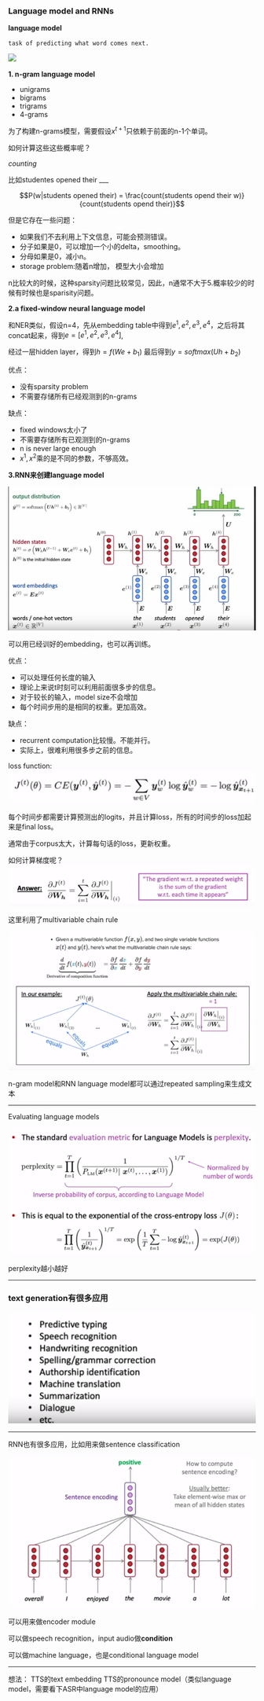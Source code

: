 ### Language model and RNNs

**language model**

    task of predicting what word comes next.

![](http://latex.codecogs.com/gif.latex?P(x^{x+1}|x^t,...,x^1))

**1. n-gram language model**

- unigrams
- bigrams
- trigrams
- 4-grams

为了构建n-grams模型，需要假设$x^{t+1}$只依赖于前面的n-1个单词。

如何计算这些这些概率呢？  

*counting*

比如studentes opened their ___

$$P(w|students opened their) = \frac{count(students opend their w)}{count(students opend their)}$$

但是它存在一些问题：
- 如果我们不去利用上下文信息，可能会预测错误。
- 分子如果是0，可以增加一个小的delta，smoothing。
- 分母如果是0，减小n。
- storage problem:随着n增加， 模型大小会增加

n比较大的时候，这种sparsity问题比较常见，因此，n通常不大于5.概率较少的时候有时候也是sparisity问题。

**2.a fixed-window neural language model**

和NER类似，假设n=4，先从embedding table中得到$e^1, e^2, e^3, e^4$，之后将其concat起来，得到$e = [e^1, e^2, e^3, e^4]$,

经过一层hidden layer，得到$h=f(We + b_1)$
最后得到$y=softmax(Uh+b_2)$

优点：
- 没有sparsity problem
- 不需要存储所有已经观测到的n-grams

缺点：
- fixed windows太小了
- 不需要存储所有已观测到的n-grams
- n is never large enough
- $x^1, x^2$乘的是不同的参数，不够高效。

**3.RNN来创建language model**

![RNN](/courses/cs224/images/lecture6/1.PNG)







可以用已经训好的embedding，也可以再训练。

优点：
- 可以处理任何长度的输入
- 理论上来说t时刻可以利用前面很多步的信息。
- 对于较长的输入，model size不会增加
- 每个时间步用的是相同的权重。更加高效。

缺点：
- recurrent computation比较慢。不能并行。
- 实际上，很难利用很多步之前的信息。


loss function:
![RNN](/courses/cs224/images/lecture6/2.PNG)

每个时间步都需要计算预测出的logits，并且计算loss，所有的时间步的loss加起来是final loss。

通常由于corpus太大，计算每句话的loss，更新权重。


如何计算梯度呢？
![](/courses/cs224/images/lecture6/3.PNG)

这里利用了multivariable chain rule

![](/courses/cs224/images/lecture6/4.PNG)



n-gram model和RNN language model都可以通过repeated sampling来生成文本


-----
Evaluating language models

![](/courses/cs224/images/lecture6/5.PNG)

perplexity越小越好

----
### text generation有很多应用

![application](/courses/cs224/images/lecture6/6.PNG)




----
RNN也有很多应用，比如用来做sentence classification


![](/courses/cs224/images/lecture6/7.PNG)


可以用来做encoder module

可以做speech recognition，input audio做**condition**

可以做machine language，也是conditional language model





------
想法：
TTS的text embedding
TTS的pronounce model（类似language model，需要看下ASR中language model的应用）
